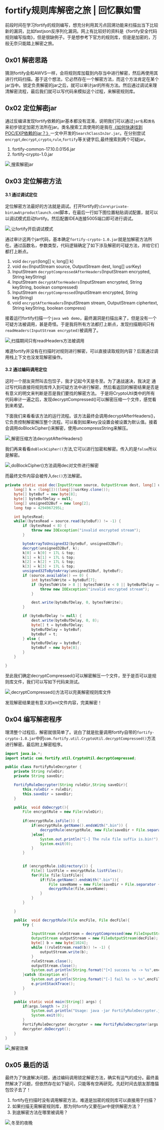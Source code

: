 # fortify规则库解密之旅 | 回忆飘如雪
前段时间在学习fortify的规则编写，想充分利用其污点回溯功能来扫描出当下比较新的漏洞，比如fastjson反序列化漏洞。网上有比较好的资料是《fortify安全代码规则编写指南》，但是很缺例子。于是想参考下官方的规则库，但是是加密的，万般无奈只能踏上解密之旅。

[](#0x01-解密思路 "0x01 解密思路")0x01 解密思路
-----------------------------------

猜测fortify会和AWVS一样，会将规则库加载到内存当中进行解密，然后再使用其进行代码扫描。基于这个想法，它必然存在一个解密方法，而这个方法肯定在某个jar当中。锁定负责解密的jar之后，就可以审计jar的所有方法。然后通过调试来理清解密流程，最后我们就可以写代码来模拟这个过程，来解密规则库。

[](#0x02-定位解密jar "0x02 定位解密jar")0x02 定位解密jar
--------------------------------------------

通过反编译发现fortify依赖的jar基本都没有混淆，说明我们可以通过`jar名`和`类名`来初步锁定加密方法所在jar。类名搜索工具使用的是我在[《如何快速找到POC/EXP依赖的jar？》](https://gv7.me/articles/2019/quickly-find-jars-that-depend-on-poc-exp/)一文中开发的`SearchClassInJar.jar`。在分别尝试`encrypt`,`decrypt`,`crypto`,`rule`,`fortify`等关键字后,最终搜索到两个可疑jar。

1.  fortify-common-17.10.0.0156.jar
2.  fortify-crypto-1.0.jar

[![](https://github.com/D0n9/paper_archive/blob/main/paper/picture/2023/2/d34756e9-250d-445a-b1e5-e193a9ec51a2.png?raw=true)
](https://gv7.me/articles/2019/fortify-rule-library-decryption-process/F42189E8-11C8-4825-A49B-58FD79640C35.png)搜索解密jar

[](#0x03-定位解密方法 "0x03 定位解密方法")0x03 定位解密方法
-----------------------------------------

#### [](#3-1-通过调试定位 "3.1 通过调试定位")3.1 通过调试定位

定位解密方法最好的方法就是调试。打开fortify的`\Core\private-bin\awb\productlaunch.cmd`脚本，在最后一行如下图位置粘贴调试配置，就可以以调试模式启动fortify。然后配置IDEA连接5005端口即可进行调试。

[![](https://github.com/D0n9/paper_archive/blob/main/paper/picture/2023/2/cde3c32e-b95f-49cd-8072-4dfab5e1952e.png?raw=true)
](https://gv7.me/articles/2019/fortify-rule-library-decryption-process/ECBDE745-99FE-40AC-8C13-D1267B9CA5BB.png)让fortify开启调试模式

通过审计这两个jar代码，基本确定`fortify-crypto-1.0.jar`就是加解密方法所在。通过函数名，参数类型，代码逻辑确定了如下涉及解密的可疑方法，并给它们都打上断点。

1.  void `decrypt`(long\[\] v, long\[\] k)
2.  void `dec`(InputStream source, OutputStream dest, long\[\] usrKey)
3.  InputStream `decryptCompressedAfterHeaders`(InputStream encrypted, String keyString)
4.  InputStream `decryptAfterHeaders`(InputStream encrypted, String keyString, boolean compressed)
5.  InputStream `decryptCompressed`(InputStream encrypted, String keyString)
6.  void `encryptAfterHeaders`(InputStream stream, OutputStream ciphertext, String keyString, boolean compress)

接着运行fortify扫描一个`java web demo`，最终漏洞是扫描出来了，但是没有一个可疑方法被调用，甚是奇怪。于是我将所有方法都打上断点，发现扫描期间只有`readHeaders(InputStream encrypted)`被调用了。

[![](https://github.com/D0n9/paper_archive/blob/main/paper/picture/2023/2/c39b616b-97b0-47b9-9c12-d162648f1af8.png?raw=true)
](https://gv7.me/articles/2019/fortify-rule-library-decryption-process/8128736C-CBCB-4521-9E67-E33D900E0756.png)扫描期间只有readHeaders方法被调用

难道fortify并没有在扫描时对规则进行解密，可以直接读取规则内容？后面通过调用栈上下文也没发现解密操作。

#### [](#3-2-通过编码调用定位 "3.2 通过编码调用定位")3.2 通过编码调用定位

这时一个朋友突然叫去包饺子，我才记起今天是冬至。为了速战速决，我决定 通过写代码直接将规则库传入到可疑方法中进行解密，然后看返回的解密结果是否是有意义的明文来判断是否是我们要找的解密方法。 于是将CryptoUtil类中的所有代码审计一遍之后，发现decryptCompressed()可以解密压缩一个文件，感觉看到来希望。​

下面我们来看看该方法的运行流程。该方法最终会调用decryptAfterHeaders()，它负责控制解密解压整个流程。可以看到如果key没设置会被设置为默认值。接着会调用doBlockCipher()来解密，使用uncompressString来解压。

[![](https://github.com/D0n9/paper_archive/blob/main/paper/picture/2023/2/33b1aa31-ad47-4056-8e29-ebbf8d933b10.png?raw=true)
](https://gv7.me/articles/2019/fortify-rule-library-decryption-process/0B404A33-CFBB-49CF-BE75-FB2364DEA968.png)解密压缩方法decryptAfterHeaders()

我们再来看看`doBlockCipher()`方法,它可以进行加密和解密。传入的是`false`所以是解密。

[![](https://github.com/D0n9/paper_archive/blob/main/paper/picture/2023/2/5d4d70c6-f2fe-484e-b1be-3de621d77f6c.png?raw=true)
](https://gv7.me/articles/2019/fortify-rule-library-decryption-process/DC72BDA4-2492-405B-AC9A-3815A386311A.png)doBlockCipher()方法调用dec对文件进行解密

而最终文件内容会被传入`dec()`方法解密。

```java
private static void dec(InputStream source, OutputStream dest, long[] usrKey) throws IOException {
    long[] k = (long[])((long[])usrKey.clone());
    byte[] byteBuf = new byte[8];
    byte[] byteBufDelay = null;
    long[] unsigned32Buf = new long[2];
    long top = 4294967295L;

    int bytesRead;
    while((bytesRead = source.read(byteBuf)) != -1) {
        if (bytesRead < 8) {
            throw new IOException("invalid encrypted stream");
        }

        byteArrayToUnsigned32(byteBuf, unsigned32Buf);
        decrypt(unsigned32Buf, k);
        k[0] = k[0] + 17L & top;
        k[1] = k[1] + 17L & top;
        k[2] = k[2] + 17L & top;
        k[3] = k[3] + 17L & top;
        unsigned32ToByteArray(unsigned32Buf, byteBuf);
        if (source.available() == 0) {
            int bytesToWrite = byteBuf[7];
            if (bytesToWrite > 8 || bytesToWrite < 0 || byteBufDelay == null) {
                throw new IOException("invalid encrypted stream");
            }

            dest.write(byteBufDelay, 0, bytesToWrite);
        }

        if (byteBufDelay != null) {
            dest.write(byteBufDelay, 0, 8);
            byte[] t = byteBufDelay;
            byteBufDelay = byteBuf;
            byteBuf = t;
        } else {
            byteBufDelay = byteBuf;
            byteBuf = new byte[8];
        }
    }

}
```

至此我们确定decryptCompressed()可以解密解压一个文件，至于是否可以是规则库文件，我们可以写如下代码来测试。

[![](https://github.com/D0n9/paper_archive/blob/main/paper/picture/2023/2/5ca54786-751a-4cde-a188-759f7233ff5a.png?raw=true)
](https://gv7.me/articles/2019/fortify-rule-library-decryption-process/117337DD-962F-4B64-90AF-AC4C98D92F47.png)decryptCompressed()方法可以完美解密规则库文件

发现解密结果是有意义的xml文件内容，完美解密！

[](#0x04-编写解密程序 "0x04 编写解密程序")0x04 编写解密程序
-----------------------------------------

理清整个过程后，解密就很简单了。说白了就是批量调用fortify自带的`fortify-crypto-1.0.jar`中的`com.fortify.util.CryptoUtil.decryptCompressed()`方法进行解密。最后附上解密程序。

```java
import java.io.*;
import static com.fortify.util.CryptoUtil.decryptCompressed;

public class FortifyRuleDecrypter {
    private String ruleDir;
    private String saveDir;

    FortifyRuleDecrypter(String ruleDir,String saveDir){
        this.ruleDir = ruleDir;
        this.saveDir = saveDir;
    }

    public  void doDecrypt(){
        File encryptRule = new File(ruleDir);
        
        if(encryptRule.isFile()) {
            if(encryptRule.getName().endsWith(".bin")) {
                decryptRule(encryptRule, new File(saveDir + File.separator + encryptRule.getName() + ".xml"));
            }else{
                System.out.println("[-] The rule file suffix is.bin!");
                System.exit(0);
            }
        }

        
        if (encryptRule.isDirectory()) {
            File[] listFile = encryptRule.listFiles();
            for(File file:listFile){
                if(file.getName().endsWith(".bin")){
                    File saveName = new File(saveDir + File.separator + file.getName().replace(".bin","") + ".xml");
                    decryptRule(file,saveName);
                }
            }
        }

    }

    public  void decryptRule(File encFile, File decFile){
        try {
        	
            InputStream ruleStream = decryptCompressed(new FileInputStream(encFile), null);
            OutputStream outputStream = new FileOutputStream(decFile);
            byte[] b = new byte[1024];
            while ((ruleStream.read(b)) != -1) {
                outputStream.write(b);
            }
            ruleStream.close();
            outputStream.close();
            System.out.println(String.format("[+] success %s -> %s",encFile.getName(),decFile.getAbsolutePath()));
        }catch (Exception e){
            System.out.println(String.format("[-] fail %s -> %s",encFile.getName(),decFile.getAbsolutePath()));
            e.printStackTrace();
        }
    }

    public static void main(String[] args) {
        if(args.length != 2){
            System.out.println("Usage: java -jar FortifyRuleDecrypter.jar [rule_dir|rule_file] <save_dir>");
            System.exit(0);
        }
        FortifyRuleDecrypter decrypter = new FortifyRuleDecrypter(args[0],args[1]);
        decrypter.doDecrypt();
    }
}
```

[![](https://github.com/D0n9/paper_archive/blob/main/paper/picture/2023/2/0d2f79df-0a56-43cb-9412-fd4e3f874f23.png?raw=true)
](https://gv7.me/articles/2019/fortify-rule-library-decryption-process/726FEDA7-ABD4-4EED-9431-B87C034A5F5C.png)解密效果

[](#0x05-最后的话 "0x05 最后的话")0x05 最后的话
-----------------------------------

最终为了快速解决问题，通过编码调用锁定解密方法，确实有运气的成分。​最终虽然解决了问题，但依然存在如下疑问，只能等有空再研究。先赶时间去朋友那撸猫包饺子去了！

1.  fortify在扫描时没有调用解密方法，难道是加密的规则库可以直接用于扫描？
2.  如果扫描无需解密规则库，那为何fortify又要在jar中提供解密方法？
3.  到底解密方法在哪里被调用？

[![](https://github.com/D0n9/paper_archive/blob/main/paper/picture/2023/2/1ca850e3-347a-4b59-9f81-519e378cb20b.jpeg?raw=true)
](https://gv7.me/articles/2019/fortify-rule-library-decryption-process/dumplings-and-cat.jpeg)冬至的夜晚